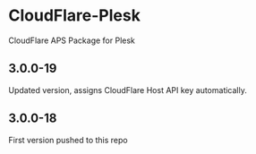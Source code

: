 CloudFlare-Plesk
================

CloudFlare APS Package for Plesk

3.0.0-19
--------
Updated version, assigns CloudFlare Host API key automatically.

3.0.0-18
--------
First version pushed to this repo
